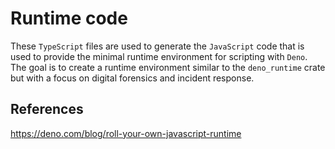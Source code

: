 # Runtime code

These `TypeScript` files are used to generate the `JavaScript` code that is used
to provide the minimal runtime environment for scripting with `Deno`.\
The goal is to create a runtime environment similar to the `deno_runtime` crate
but with a focus on digital forensics and incident response.

## References

https://deno.com/blog/roll-your-own-javascript-runtime

